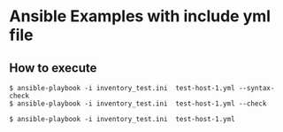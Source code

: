 # Ansible Examples with include yml file


## How to execute

```
$ ansible-playbook -i inventory_test.ini  test-host-1.yml --syntax-check
$ ansible-playbook -i inventory_test.ini  test-host-1.yml --check

$ ansible-playbook -i inventory_test.ini  test-host-1.yml

```



